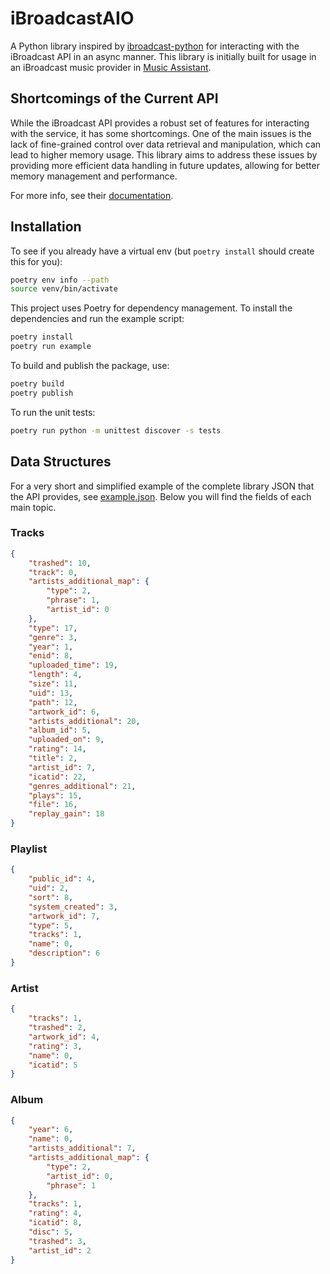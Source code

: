 # iBroadcastAIO

A Python library inspired by [ibroadcast-python](https://github.com/ctrueden/ibroadcast-python) for interacting with the iBroadcast API in an async manner.
This library is initially built for usage in an iBroadcast music provider in [Music Assistant](https://music-assistant.io/).

## Shortcomings of the Current API

While the iBroadcast API provides a robust set of features for interacting with the service, it has some shortcomings. One of the main issues is the lack of fine-grained control over data retrieval and manipulation, which can lead to higher memory usage. This library aims to address these issues by providing more efficient data handling in future updates, allowing for better memory management and performance.

For more info, see their [documentation](https://devguide.ibroadcast.com/).


## Installation

To see if you already have a virtual env (but `poetry install` should create this for you):

```bash
poetry env info --path
source venv/bin/activate
```

This project uses Poetry for dependency management. To install the dependencies and run the example script:

```bash
poetry install
poetry run example
```

To build and publish the package, use:

```bash
poetry build
poetry publish
```

To run the unit tests:

```bash
poetry run python -m unittest discover -s tests
```


## Data Structures

For a very short and simplified example of the complete library JSON that the API provides, see [example.json](./example.json). Below you will find the fields of each main topic.

### Tracks

```json
{
    "trashed": 10,
    "track": 0,
    "artists_additional_map": {
        "type": 2,
        "phrase": 1,
        "artist_id": 0
    },
    "type": 17,
    "genre": 3,
    "year": 1,
    "enid": 8,
    "uploaded_time": 19,
    "length": 4,
    "size": 11,
    "uid": 13,
    "path": 12,
    "artwork_id": 6,
    "artists_additional": 20,
    "album_id": 5,
    "uploaded_on": 9,
    "rating": 14,
    "title": 2,
    "artist_id": 7,
    "icatid": 22,
    "genres_additional": 21,
    "plays": 15,
    "file": 16,
    "replay_gain": 18
}
```

### Playlist

```json
{
    "public_id": 4,
    "uid": 2,
    "sort": 8,
    "system_created": 3,
    "artwork_id": 7,
    "type": 5,
    "tracks": 1,
    "name": 0,
    "description": 6
}
```

### Artist

```json
{
    "tracks": 1,
    "trashed": 2,
    "artwork_id": 4,
    "rating": 3,
    "name": 0,
    "icatid": 5
}
```

### Album

```json
{
    "year": 6,
    "name": 0,
    "artists_additional": 7,
    "artists_additional_map": {
        "type": 2,
        "artist_id": 0,
        "phrase": 1
    },
    "tracks": 1,
    "rating": 4,
    "icatid": 8,
    "disc": 5,
    "trashed": 3,
    "artist_id": 2
}
```
